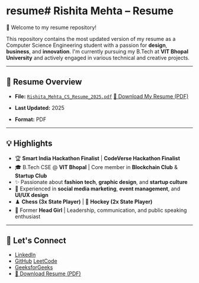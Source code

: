 # resume# Rishita Mehta – Resume

👋 Welcome to my resume repository!

This repository contains the most updated version of my resume as a Computer Science Engineering student with a passion for **design**, **business**, and **innovation**. I'm currently pursuing my B.Tech at **VIT Bhopal University** and actively engaged in various technical and creative projects.

---

## 📄 Resume Overview

- **File:** [`Rishita_Mehta_CS_Resume_2025.pdf`](./Rishita_Mehta_CS_Resume_2025.pdf)
[📄 Download My Resume (PDF)](https://github.com/Mehtarishita/resume/raw/main/Rishita_Mehta_CS_Resume_2025.pdf)

- **Last Updated:** 2025
- **Format:** PDF

---

## 💡 Highlights

- 🏆 **Smart India Hackathon Finalist** | **CodeVerse Hackathon Finalist**
- 🎓 B.Tech CSE @ **VIT Bhopal** | Core member in **Blockchain Club** & **Startup Club**
- ✨ Passionate about **fashion tech**, **graphic design**, and **startup culture**
- 💼 Experienced in **social media marketing**, **event management**, and **UI/UX design**
- ♟️ **Chess (3x State Player)** | 🏑 **Hockey (2x State Player)**
- 💬 Former **Head Girl** | Leadership, communication, and public speaking enthusiast

---

## 🔗 Let's Connect

- [LinkedIn](https://www.linkedin.com/in/rishita-mehta-1154352b4)  
- [GitHub](https://github.com/Mehtarishita)
[LeetCode](https://leetcode.com/u/rishitaa_mehta/)
- [GeeksforGeeks](https://www.geeksforgeeks.org/user/rishitamm033/)
- [📄 Download Resume (PDF)](https://github.com/Mehtarishita/resume/raw/main/Rishita_Mehta_CS_Resume_2025.pdf)  

